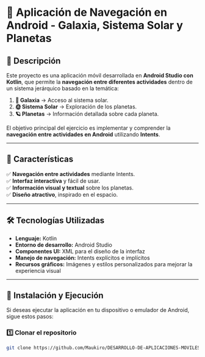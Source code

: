 # 🌌 Aplicación de Navegación en Android - Galaxia, Sistema Solar y Planetas

## 📌 Descripción

Este proyecto es una aplicación móvil desarrollada en **Android Studio con Kotlin**, que permite la **navegación entre diferentes actividades** dentro de un sistema jerárquico basado en la temática:

1. **🌌 Galaxia** → Acceso al sistema solar.
2. **🌞 Sistema Solar** → Exploración de los planetas.
3. **🪐 Planetas** → Información detallada sobre cada planeta.

El objetivo principal del ejercicio es implementar y comprender la **navegación entre actividades en Android** utilizando **Intents**.

---

## 🚀 Características

✅ **Navegación entre actividades** mediante Intents.  
✅ **Interfaz interactiva** y fácil de usar.   
✅ **Información visual y textual** sobre los planetas.  
✅ **Diseño atractivo**, inspirado en el espacio.

---

## 🛠️ Tecnologías Utilizadas

- **Lenguaje:** Kotlin
- **Entorno de desarrollo:** Android Studio
- **Componentes UI:** XML para el diseño de la interfaz
- **Manejo de navegación:** Intents explícitos e implícitos
- **Recursos gráficos:** Imágenes y estilos personalizados para mejorar la experiencia visual
---

## 🔧 Instalación y Ejecución

Si deseas ejecutar la aplicación en tu dispositivo o emulador de Android, sigue estos pasos:

### 1️⃣ Clonar el repositorio
```bash
git clone https://github.com/Maukiro/DESARROLLO-DE-APLICACIONES-MOVILES-NATIVAS.git
